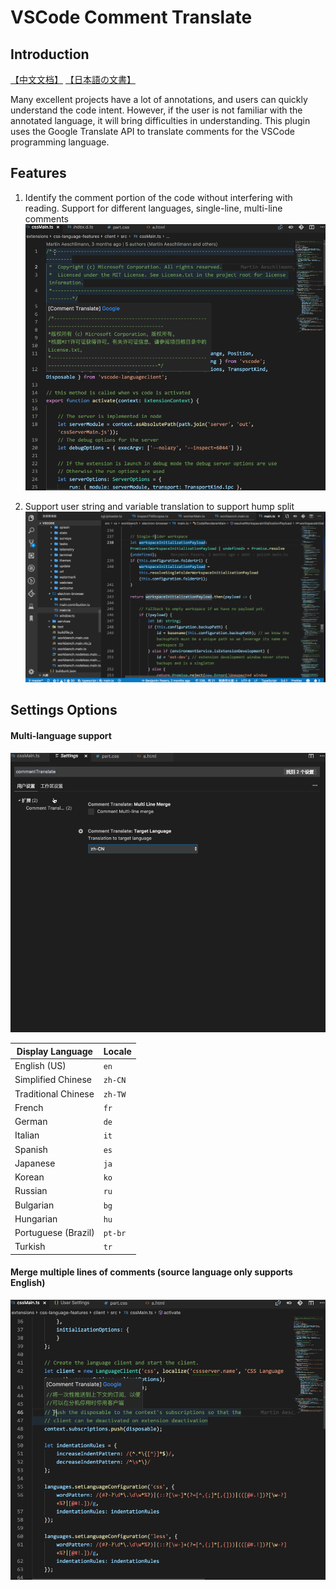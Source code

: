 # VSCode Comment Translate

## Introduction
[【中文文档】](./doc/README_ZH-CN.md) [【日本語の文書】](./doc/README_JA.md)

Many excellent projects have a lot of annotations, and users can quickly understand the code intent. However, if the user is not familiar with the annotated language, it will bring difficulties in understanding. This plugin uses the Google Translate API to translate comments for the VSCode programming language.

## Features
1. Identify the comment portion of the code without interfering with reading. Support for different languages, single-line, multi-line comments
![Introduction](./doc/image/cn/Introduction.gif)

2. Support user string and variable translation to support hump split
![Introduction](./doc/image/cn/variable.gif)

## Settings Options
#### Multi-language support

![Multi-language](./doc/image/multi-language.gif)

Display Language | Locale
-----------------|-------
English (US) | `en`
Simplified Chinese | `zh-CN`
Traditional Chinese | `zh-TW`
French | `fr`
German | `de`
Italian | `it`
Spanish | `es`
Japanese | `ja`
Korean | `ko`
Russian | `ru`
Bulgarian | `bg`
Hungarian | `hu`
Portuguese (Brazil) | `pt-br`
Turkish | `tr`


#### Merge multiple lines of comments (source language only supports English)
![Multi-line-merge](./doc/image/multi-line-merge.gif)